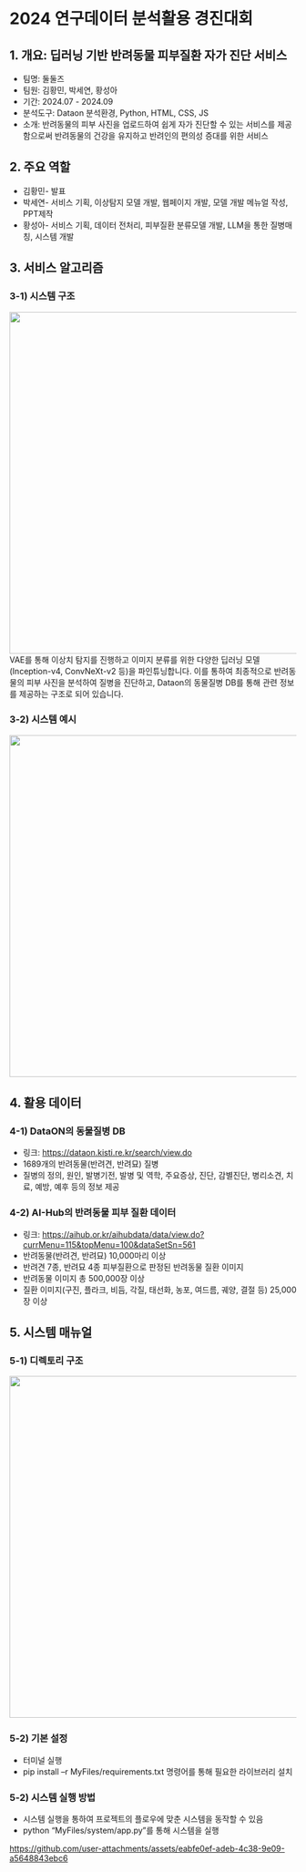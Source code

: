 # 2024 연구데이터 분석활용 경진대회
## 1. 개요: 딥러닝 기반 반려동물 피부질환 자가 진단 서비스
* 팀명: 둘둘즈
* 팀원: 김황민, 박세연, 황성아
* 기간: 2024.07 - 2024.09
* 분석도구: Dataon 분석환경, Python, HTML, CSS, JS
* 소개: 반려동물의 피부 사진을 업로드하여 쉽게 자가 진단할 수 있는 서비스를 제공함으로써 반려동물의 건강을 유지하고 반려인의 편의성 증대를 위한 서비스

## 2. 주요 역할
* 김황민- 발표
* 박세연- 서비스 기획, 이상탐지 모델 개발, 웹페이지 개발, 모델 개발 메뉴얼 작성, PPT제작
* 황성아- 서비스 기획, 데이터 전처리, 피부질환 분류모델 개발, LLM을 통한 질병매칭, 시스템 개발

## 3. 서비스 알고리즘

### 3-1) 시스템 구조
<img src = "https://github.com/user-attachments/assets/c0d2652d-f548-4953-9b58-22c359c8b61c" width="600"><br>
VAE를 통해 이상치 탐지를 진행하고 이미지 분류를 위한 다양한 딥러닝 모델(Inception-v4, ConvNeXt-v2 등)을 파인튜닝합니다.
이를 통하여 최종적으로 반려동물의 피부 사진을 분석하여 질병을 진단하고, Dataon의 동물질병 DB를 통해 관련 정보를 제공하는 구조로 되어 있습니다.

### 3-2) 시스템 예시
<img src = "https://github.com/user-attachments/assets/01a0e659-954d-448f-9a88-5808bbcbaa0a" width="600">

## 4. 활용 데이터
### 4-1) DataON의 동물질병 DB
- 링크: https://dataon.kisti.re.kr/search/view.do
- 1689개의 반려동물(반려견, 반려묘) 질병
- 질병의 정의, 원인, 발병기전, 발병 및 역학, 주요증상, 진단, 감별진단, 병리소견, 치료, 예방, 예후 등의 정보 제공

### 4-2) AI-Hub의 반려동물 피부 질환 데이터
- 링크: https://aihub.or.kr/aihubdata/data/view.do?currMenu=115&topMenu=100&dataSetSn=561
- 반려동물(반려견, 반려묘) 10,000마리 이상
- 반려견 7종, 반려묘 4종 피부질환으로 판정된 반려동물 질환 이미지
- 반려동물 이미지 총 500,000장 이상
- 질환 이미지(구진, 플라크, 비듬, 각질, 태선화, 농포, 여드름, 궤양, 결절 등) 25,000장 이상

## 5. 시스템 매뉴얼
### 5-1) 디렉토리 구조
<img src = "https://github.com/user-attachments/assets/a2d2aee3-1770-4e8d-aacc-9e46a953740d" width="600">

### 5-2) 기본 설정
* 터미널 실행
* pip install –r MyFiles/requirements.txt 명령어를 통해 필요한 라이브러리 설치

### 5-2) 시스템 실행 방법
* 시스템 실행을 통하여 프로젝트의 플로우에 맞춘 시스템을 동작할 수 있음
* python “MyFiles/system/app.py”를 통해 시스템을 실행<br>

https://github.com/user-attachments/assets/eabfe0ef-adeb-4c38-9e09-a5648843ebc6



